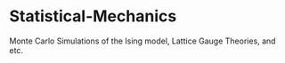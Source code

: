 # Statistical-Mechanics
Monte Carlo Simulations of the Ising model, Lattice Gauge Theories, and etc. 
